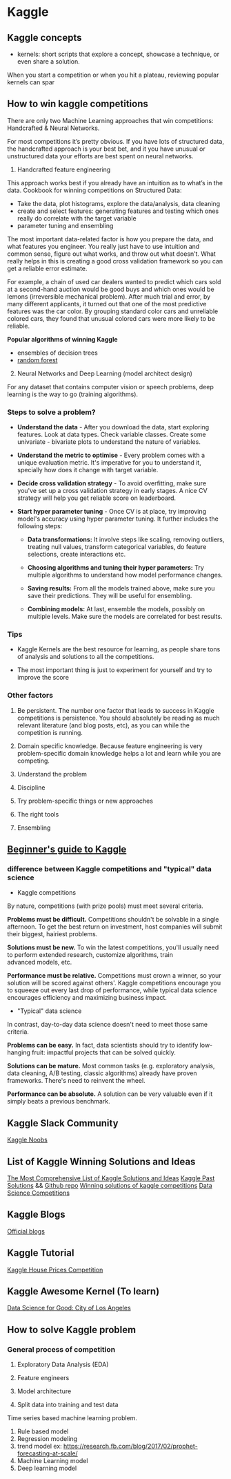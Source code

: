 # Kaggle

## Kaggle concepts

- kernels: short scripts that explore a concept, showcase a technique, or even share a solution.

When you start a competition or when you hit a plateau, reviewing popular kernels can spar


## How to win kaggle competitions

There are only two Machine Learning approaches that win competitions: Handcrafted & Neural Networks.

For most competitions it’s pretty obvious. If you have lots of structured data, the handcrafted approach is your best bet, and it you have unusual or unstructured data your efforts are best spent on neural networks.

1. Handcrafted feature engineering

This approach works best if you already have an intuition as to what’s in the data. Cookbook for winning competitions on Structured Data:

  - Take the data, plot histograms, explore the data/analysis, data cleaning
  - create and select features: generating features and testing which ones really do correlate with the target variable
  - parameter tuning and ensembling

The most important data-related factor is how you prepare the data, and what features you engineer. You really just have to use intuition and common sense, figure out what works, and throw out what doesn’t. What really helps in this is creating a good cross validation framework so you can get a reliable error estimate.

For example, a chain of used car dealers wanted to predict which cars sold at a second-hand auction would be good buys and which ones would be lemons (irreversible mechanical problem). After much trial and error, by many different applicants, it turned out that one of the most predictive features was the car color. By grouping standard color cars and unreliable colored cars, they found that unusual colored cars were more likely to be reliable.

**Popular algorithms of winning Kaggle**

  - ensembles of decision trees
  - [random forest](https://en.wikipedia.org/wiki/Random_forest)

2. Neural Networks and Deep Learning (model architect design)

For any dataset that contains computer vision or speech problems, deep learning is the way to go (training algorithms).


### Steps to solve a problem?

- **Understand the data** - After you download the data, start exploring features. Look at data types. Check variable classes. Create some univariate - bivariate plots to understand the nature of variables.

- **Understand the metric to optimise** - Every problem comes with a unique evaluation metric. It's imperative for you to understand it, specially how does it change with target variable.

- **Decide cross validation strategy** - To avoid overfitting, make sure you've set up a cross validation strategy in early stages. A nice CV strategy will help you get reliable score on leaderboard.

- **Start hyper parameter tuning** - Once CV is at place, try improving model's accuracy using hyper parameter tuning. It further includes the following steps:

  - **Data transformations:** It involve steps like scaling, removing outliers, treating null values, transform categorical variables, do feature selections, create interactions etc.

  - **Choosing algorithms and tuning their hyper parameters:** Try multiple algorithms to understand how model performance changes.

  - **Saving results:** From all the models trained above, make sure you save their predictions. They will be useful for ensembling.

  - **Combining models:** At last, ensemble the models, possibly on multiple levels. Make sure the models are correlated for best results.


### Tips

- Kaggle Kernels are the best resource for learning, as people share tons of analysis and solutions to all the competitions.

- The most important thing is just to experiment for yourself and try to improve the score


### Other factors

1. Be persistent. The number one factor that leads to success in Kaggle competitions is persistence. You should absolutely be reading as much relevant literature (and blog posts, etc), as you can while the competition is running.

2. Domain specific knowledge. Because feature engineering is very problem-specific domain knowledge helps a lot and learn while you are competing.

3. Understand the problem

4. Discipline

5. Try problem-specific things or new approaches

6. The right tools

7. Ensembling




## [Beginner's guide to Kaggle](https://elitedatascience.com/beginner-kaggle)

### difference between Kaggle competitions and "typical" data science

- Kaggle competitions

By nature, competitions (with prize pools) must meet several criteria.

**Problems must be difficult.** Competitions shouldn't be solvable in a single afternoon. To get the best return on investment, host companies will submit their biggest, hairiest problems.

**Solutions must be new.** To win the latest competitions, you'll usually need to perform extended research, customize algorithms, train advanced models, etc.

**Performance must be relative.** Competitions must crown a winner, so your solution will be scored against others'. Kaggle competitions encourage you to squeeze out every last drop of performance, while typical data science encourages efficiency and maximizing business impact.

- "Typical" data science

In contrast, day-to-day data science doesn't need to meet those same criteria.

**Problems can be easy.** In fact, data scientists should try to identify low-hanging fruit: impactful projects that can be solved quickly.

**Solutions can be mature.** Most common tasks (e.g. exploratory analysis, data cleaning, A/B testing, classic algorithms) already have proven frameworks. There's need to reinvent the wheel.

**Performance can be absolute.** A solution can be very valuable even if it simply beats a previous benchmark.


## Kaggle Slack Community

[Kaggle Noobs](https://kagglenoobs.slack.com/join/shared_invite/enQtMzQyMjk1MzE4NTYwLTI3NGJmMDFmM2MxNjRhYWUzZmQxMTE2YTM1MWZiMTg0Njc1N2QzM2UwYWZmNjhhMGE5M2RhYjZmMWY4MzA1N2Y)


## List of Kaggle Winning Solutions and Ideas

[The Most Comprehensive List of Kaggle Solutions and Ideas](https://farid.one/kaggle-solutions/)
[Kaggle Past Solutions](http://ndres.me/kaggle-past-solutions/) && [Github repo](https://github.com/EliotAndres/kaggle-past-solutions)
[Winning solutions of kaggle competitions](https://www.kaggle.com/sudalairajkumar/winning-solutions-of-kaggle-competitions/notebook)
[Data Science Competitions](https://github.com/interviewBubble/Data-Science-Competitions)


## Kaggle Blogs

[Official blogs](https://medium.com/kaggle-blog)


## Kaggle Tutorial

[Kaggle House Prices Competition](https://www.dataquest.io/blog/kaggle-getting-started/)



## Kaggle Awesome Kernel (To learn)

[Data Science for Good: City of Los Angeles](https://www.kaggle.com/c/data-science-for-good-city-of-los-angeles/discussion/98155)



## How to solve Kaggle problem

### General process of competition

1. Exploratory Data Analysis (EDA)

2. Feature engineers

3. Model architecture

4. Split data into training and test data

Time series based machine learning problem.

1. Rule based model
2. Regression modeling
3. trend model  ex: https://research.fb.com/blog/2017/02/prophet-forecasting-at-scale/
4. Machine Learning model
5. Deep learning model

